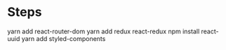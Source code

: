 # Steps

yarn add react-router-dom
yarn add redux react-redux
npm install react-uuid
yarn add styled-components
